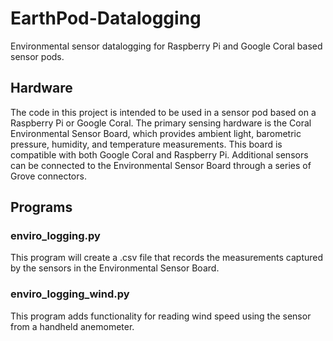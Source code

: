 # EarthPod-Datalogging
Environmental sensor datalogging for Raspberry Pi and Google Coral based sensor pods.

## Hardware

The code in this project is intended to be used in a sensor pod based on a Raspberry Pi or Google Coral. The primary sensing hardware is the Coral Environmental Sensor Board, which provides ambient light, barometric pressure, humidity, and temperature measurements. This board is compatible with both Google Coral and Raspberry Pi. Additional sensors can be connected to the Environmental Sensor Board through a series of Grove connectors.

## Programs

### enviro_logging.py

This program will create a .csv file that records the measurements captured by the sensors in the Environmental Sensor Board.

### enviro_logging_wind.py

This program adds functionality for reading wind speed using the sensor from a handheld anemometer.
